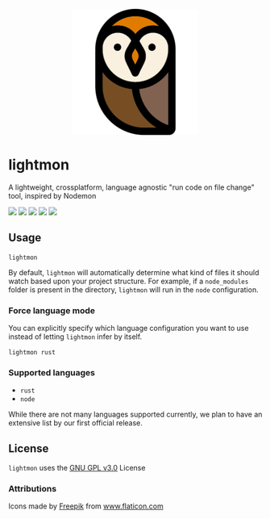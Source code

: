 
<p align="center">
  <img height="250px"src="./assets/logo.png"/>
</p>

# lightmon
A lightweight, crossplatform, language agnostic "run code on file change" tool, inspired by Nodemon
<p align="left">
  <img src="https://github.com/reaganmcf/lightmon/actions/workflows/ubuntu.yml/badge.svg"/>
  <img src="https://github.com/reaganmcf/lightmon/actions/workflows/macos.yml/badge.svg"/>
  <img src="https://github.com/reaganmcf/lightmon/actions/workflows/windows.yml/badge.svg"/>
  <img src="https://shields.io/github/license/reaganmcf/lightmon"/>
  <img src="https://img.shields.io/static/v1?label=status&message=In%20Development&color=critical"/>
</p>

## Usage
```
lightmon
```
By default, `lightmon` will automatically determine what kind of files it should watch based upon your project structure. For example, if a `node_modules` folder is present in the directory, `lightmon` will run in the `node` configuration. 

### Force language mode
You can explicitly specify which language configuration you want to use instead of letting `lightmon` infer by itself.

```
lightmon rust
```

### Supported languages
- `rust`
- `node`

While there are not many languages supported currently, we plan to have an extensive list by our first official release.

## License
`lightmon` uses the [GNU GPL v3.0](https://github.com/reaganmcf/lightmon/blob/master/LICENSE) License

### Attributions
<div>Icons made by <a href="https://www.freepik.com" title="Freepik">Freepik</a> from <a href="https://www.flaticon.com/" title="Flaticon">www.flaticon.com</a></div>